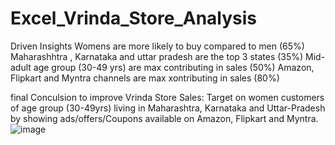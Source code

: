 # Excel_Vrinda_Store_Analysis

Driven Insights 
           Womens are more likely to buy compared to men (65%)
           Maharashhtra , Karnataka and uttar pradesh are the top 3 states (35%)
           Mid-adult age group (30-49 yrs) are max contributing in sales (50%)
           Amazon, Flipkart and Myntra channels are max xontributing in sales (80%)

final Conculsion to improve Vrinda Store Sales:
           Target on women customers of age group (30-49yrs) living in 
           Maharashtra, Karnataka and Uttar-Pradesh by showing 
           ads/offers/Coupons available on Amazon, Flipkart and Myntra.
![image](https://github.com/user-attachments/assets/c32ab99a-a062-4a95-a235-72fe654d6ebf)
